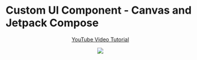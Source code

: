 # Custom UI Component - Canvas and Jetpack Compose

<p align="center">
  <a href="https://youtu.be/XuZvHKwD_iM" align="center">YouTube Video Tutorial</a>
</p>
<p align="center">
  <img src="https://i.postimg.cc/Sx3JwKgb/image.png" href="https://youtu.be/XuZvHKwD_iM">
</p>
